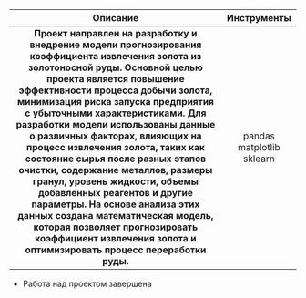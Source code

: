| Описание | Инструменты |
|:-----------------------:|:---------:|
| __Проект направлен на разработку и внедрение модели прогнозирования коэффициента извлечения золота из золотоносной руды. Основной целью проекта является повышение эффективности процесса добычи золота, минимизация риска запуска предприятия с убыточными характеристиками. Для разработки модели использованы данные о различных факторах, влияющих на процесс извлечения золота, таких как состояние сырья после разных этапов очистки, содержание металлов, размеры гранул, уровень жидкости, объемы добавленных реагентов и другие параметры. На основе анализа этих данных создана математическая модель, которая позволяет прогнозировать коэффициент извлечения золота и оптимизировать процесс переработки руды.__| pandas matplotlib sklearn |
* Работа над проектом завершена
